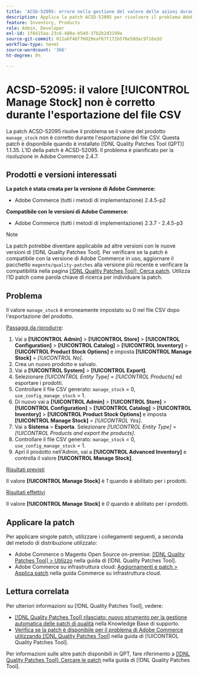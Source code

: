 ```yaml
---
title: 'ACSD-52095: errore nella gestione del valore delle azioni durante l’esportazione del file CSV'
description: Applica la patch ACSD-52095 per risolvere il problema Adobe Commerce in cui il valore delle azioni di gestione del prodotto non è corretto durante l’esportazione del file CSV.
feature: Inventory, Products
role: Admin, Developer
exl-id: 1f8415aa-23c6-480a-b54d-37b2b2d3199a
source-git-commit: 011a6f46f76029eaf67f172b576e58dac9710a3d
workflow-type: tm+mt
source-wordcount: '366'
ht-degree: 0%

---
```


# ACSD-52095: il valore [!UICONTROL Manage Stock] non è corretto durante l&#39;esportazione del file CSV

La patch ACSD-52095 risolve il problema se il valore del prodotto `manage_stock` non è corretto durante l&#39;esportazione del file CSV. Questa patch è disponibile quando è installato [!DNL Quality Patches Tool (QPT)] 1.1.35. L’ID della patch è ACSD-52095. Il problema è pianificato per la risoluzione in Adobe Commerce 2.4.7.

## Prodotti e versioni interessati

**La patch è stata creata per la versione di Adobe Commerce:**

* Adobe Commerce (tutti i metodi di implementazione) 2.4.5-p2

**Compatibile con le versioni di Adobe Commerce:**

* Adobe Commerce (tutti i metodi di implementazione) 2.3.7 - 2.4.5-p3

>[!NOTE]
>
>La patch potrebbe diventare applicabile ad altre versioni con le nuove versioni di [!DNL Quality Patches Tool]. Per verificare se la patch è compatibile con la versione di Adobe Commerce in uso, aggiornare il pacchetto `magento/quality-patches` alla versione più recente e verificare la compatibilità nella pagina [[!DNL Quality Patches Tool]: Cerca patch](https://experienceleague.adobe.com/tools/commerce-quality-patches/index.html). Utilizza l’ID patch come parola chiave di ricerca per individuare la patch.

## Problema

Il valore `manage_stock` è erroneamente impostato su 0 nel file CSV dopo l&#39;esportazione del prodotto.

<u>Passaggi da riprodurre</u>:

1. Vai a **[!UICONTROL Admin]** > **[!UICONTROL Store]** > **[!UICONTROL Configuration]** > **[!UICONTROL Catalog]** > **[!UICONTROL Inventory]** > **[!UICONTROL Product Stock Options]** e imposta **[!UICONTROL Manage Stock]** = *[!UICONTROL No]*.
1. Crea un nuovo prodotto e salvalo.
1. Vai a **[!UICONTROL System]** > **[!UICONTROL Export]**.
1. Selezionare *[!UICONTROL Entity Type]* = *[!UICONTROL Products]* ed esportare i prodotti.
1. Controllare il file CSV generato: `manage_stock` = 0, `use_config_manage_stock` = 1.
1. Di nuovo vai a **[!UICONTROL Admin]** > **[!UICONTROL Store]** > **[!UICONTROL Configuration]** > **[!UICONTROL Catalog]** > **[!UICONTROL Inventory]** > **[!UICONTROL Product Stock Options]** e imposta **[!UICONTROL Manage Stock]** = *[!UICONTROL Yes]*.
1. Vai a **Sistema** > **Esporta**.
Selezionare *[!UICONTROL Entity Type]* = *[!UICONTROL Products and export the products]*.
1. Controllare il file CSV generato: `manage_stock` = 0, `use_config_manage_stock` = 1.
1. Apri il prodotto nell&#39;Admin, vai a **[!UICONTROL Advanced Inventory]** e controlla il valore **[!UICONTROL Manage Stock]**.

<u>Risultati previsti</u>

Il valore **[!UICONTROL Manage Stock]** è *1* quando è abilitato per i prodotti.

<u>Risultati effettivi</u>

Il valore **[!UICONTROL Manage Stock]** è *0* quando è abilitato per i prodotti.

## Applicare la patch

Per applicare singole patch, utilizzare i collegamenti seguenti, a seconda del metodo di distribuzione utilizzato:

* Adobe Commerce o Magento Open Source on-premise: [[!DNL Quality Patches Tool] > Utilizzo](/help/tools/quality-patches-tool/usage.md) nella guida di [!DNL Quality Patches Tool].
* Adobe Commerce su infrastruttura cloud: [Aggiornamenti e patch > Applica patch](https://experienceleague.adobe.com/docs/commerce-cloud-service/user-guide/develop/upgrade/apply-patches.html) nella guida Commerce su infrastruttura cloud.

## Lettura correlata

Per ulteriori informazioni su [!DNL Quality Patches Tool], vedere:

* [[!DNL Quality Patches Tool] rilasciato: nuovo strumento per la gestione automatica delle patch di qualità](https://experienceleague.adobe.com/en/docs/commerce-operations/tools/quality-patches-tool/quality-patches-tool-to-self-serve-quality-patches) nella Knowledge Base di supporto.
* [Verifica se la patch è disponibile per il problema di Adobe Commerce utilizzando  [!DNL Quality Patches Tool]](/help/tools/quality-patches-tool/patches-available-in-qpt/check-patch-for-magento-issue-with-magento-quality-patches.md) nella guida di [!UICONTROL Quality Patches Tool].


Per informazioni sulle altre patch disponibili in QPT, fare riferimento a [[!DNL Quality Patches Tool]: Cercare le patch](<https://experienceleague.adobe.com/tools/commerce-quality-patches/index.html>) nella guida di [!DNL Quality Patches Tool].
